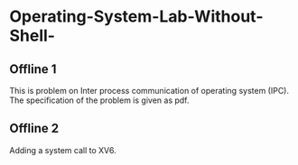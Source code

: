 # Operating-System-Lab-Without-Shell-
## Offline 1
This is problem on Inter process communication of operating system (IPC). The specification of the problem is given as pdf. 
## Offline 2 
Adding a system call to XV6. 

